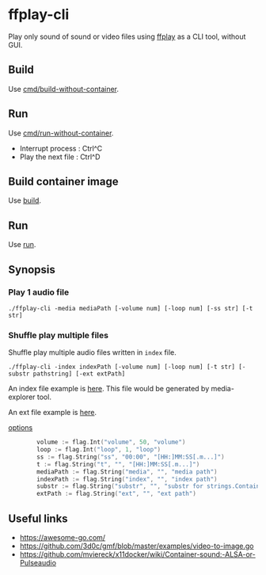 # ffplay-cli
Play only sound of sound or video files using [ffplay](https://www.ffmpeg.org/ffplay.html) as a CLI tool, without GUI.

## Build
Use [cmd/build-without-container](cmd/build-without-container.sh).

## Run
Use [cmd/run-without-container](cmd/run-without-container.sh.example).

- Interrupt process : Ctrl^C
- Play the next file : Ctrl^D

## Build container image
Use [build](build).

## Run
Use [run](run.sh.example).

## Synopsis
### Play 1 audio file

```
./ffplay-cli -media mediaPath [-volume num] [-loop num] [-ss str] [-t str]
```

### Shuffle play multiple files
Shuffle play multiple audio files written in `index` file.

```
./ffplay-cli -index indexPath [-volume num] [-loop num] [-t str] [-substr pathstring] [-ext extPath]
```

An index file example is [here](https://github.com/frost-tb-voo/media-explorer). This file would be generated by media-explorer tool.

An ext file example is [here](https://github.com/frost-tb-voo/media-explorer/blob/master/fileanalysis/media-indexer.video.ext).

[options](./cmd/main.go)
```go
        volume := flag.Int("volume", 50, "volume")
        loop := flag.Int("loop", 1, "loop")
        ss := flag.String("ss", "00:00", "[HH:]MM:SS[.m...]")
        t := flag.String("t", "", "[HH:]MM:SS[.m...]")
        mediaPath := flag.String("media", "", "media path")
        indexPath := flag.String("index", "", "index path")
        substr := flag.String("substr", "", "substr for strings.Contains")
        extPath := flag.String("ext", "", "ext path")
```

## Useful links

- https://awesome-go.com/
- https://github.com/3d0c/gmf/blob/master/examples/video-to-image.go
- https://github.com/mviereck/x11docker/wiki/Container-sound:-ALSA-or-Pulseaudio

